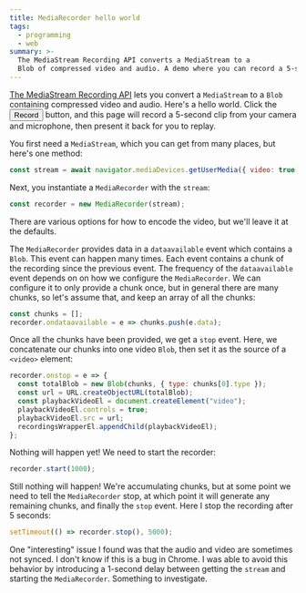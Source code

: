 ```yaml
---
title: MediaRecorder hello world
tags:
  - programming
  - web
summary: >-
  The MediaStream Recording API converts a MediaStream to a
  Blob of compressed video and audio. A demo where you can record a 5-second clip.
---
```


[The MediaStream Recording API](https://developer.mozilla.org/en-US/docs/Web/API/MediaStream_Recording_API)
lets you convert a `MediaStream` to a `Blob` containing compressed video and audio.
Here's a hello world.
Click the <button id="recordButton">Record</button> button,
and this page will record a 5-second clip from your camera and microphone,
then present it back for you to replay.

<div id="recordings"></div>

You first need a `MediaStream`,
which you can get from many places,
but here's one method:

```js
const stream = await navigator.mediaDevices.getUserMedia({ video: true, audio: true });
```

Next, you instantiate a `MediaRecorder` with the `stream`:

```js
const recorder = new MediaRecorder(stream);
```

There are various options for how to encode the video,
but we'll leave it at the defaults.

The `MediaRecorder` provides data in a `dataavailable` event
which contains a `Blob`.
This event can happen many times.
Each event contains a chunk of the recording since the previous event.
The frequency of the `dataavailable` event depends on on how we configure the `MediaRecorder`.
We can configure it to only provide a chunk once,
but in general there are many chunks,
so let's assume that,
and keep an array of all the chunks:

```js
const chunks = [];
recorder.ondataavailable = e => chunks.push(e.data);
```

Once all the chunks have been provided,
we get a `stop` event.
Here, we concatenate our chunks into one video `Blob`,
then set it as the source of a `<video>` element:

```js
recorder.onstop = e => {
  const totalBlob = new Blob(chunks, { type: chunks[0].type });
  const url = URL.createObjectURL(totalBlob);
  const playbackVideoEl = document.createElement("video");
  playbackVideoEl.controls = true;
  playbackVideoEl.src = url;
  recordingsWrapperEl.appendChild(playbackVideoEl);
};
```

Nothing will happen yet!
We need to start the recorder:

```js
recorder.start(1000);
```

Still nothing will happen!
We're accumulating chunks,
but at some point we need to tell the `MediaRecorder` stop,
at which point it will generate any remaining chunks,
and finally the `stop` event.
Here I stop the recording after 5 seconds:

```js
setTimeout(() => recorder.stop(), 5000);
```

One "interesting" issue I found was that the audio and video are sometimes not synced.
I don't know if this is a bug in Chrome.
I was able to avoid this behavior by introducing a 1-second delay between getting the `stream`
and starting the `MediaRecorder`.
Something to investigate.

<script>
  const recordButtonEl = document.getElementById("recordButton");
  const recordingsWrapperEl = document.getElementById("recordings");
  let recordingState = "inactive";
  recordButtonEl.onclick = async () => {
      if (recordingState !== "inactive") {
          return;
      }
      recordingState = "setting-up";
      recordButtonEl.innerText = "Setting up ...";
      const stream = await navigator.mediaDevices.getUserMedia({ video: true, audio: true });

      // If we start recording immediately, the audio and video are sometimes not synced!
      // TODO investigate
      setTimeout(() => {
          recordingState = "active";
          recordButtonEl.innerText = "Recording ...";
          const recorder = new MediaRecorder(stream);
          const chunks = [];
          recorder.ondataavailable = e => {
              const blob = e.data;
              chunks.push(blob);
              console.log("Got data", blob.type);
          };
          recorder.onstop = e => {
              for (const track of stream.getTracks()) {
                  track.stop();
              }
              const totalBlob = new Blob(chunks, { type: chunks[0].type });
              const url = URL.createObjectURL(totalBlob);
              const playbackVideoEl = document.createElement("video");
              playbackVideoEl.controls = true;
              playbackVideoEl.src = url;
              recordingsWrapperEl.appendChild(playbackVideoEl);
              recordingState = "inactive";
              recordButtonEl.innerText = "Record";
          };
          recorder.start(1000);
          setTimeout(() => recorder.stop(), 5000);
      }, 1000);
  };
</script>
